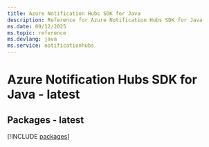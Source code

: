 ```yaml
---
title: Azure Notification Hubs SDK for Java
description: Reference for Azure Notification Hubs SDK for Java
ms.date: 09/12/2025
ms.topic: reference
ms.devlang: java
ms.service: notificationhubs
---
```

# Azure Notification Hubs SDK for Java - latest
## Packages - latest
[!INCLUDE [packages](notification-hubs-index.md)]